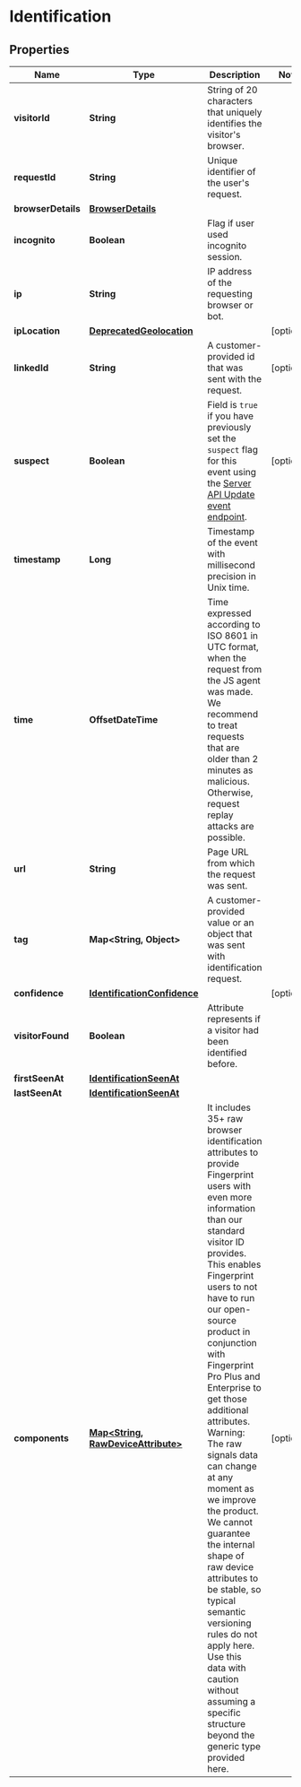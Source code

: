 

# Identification


## Properties

| Name | Type | Description | Notes |
|------------ | ------------- | ------------- | -------------|
|**visitorId** | **String** | String of 20 characters that uniquely identifies the visitor's browser. |  |
|**requestId** | **String** | Unique identifier of the user's request. |  |
|**browserDetails** | [**BrowserDetails**](BrowserDetails.md) |  |  |
|**incognito** | **Boolean** | Flag if user used incognito session. |  |
|**ip** | **String** | IP address of the requesting browser or bot. |  |
|**ipLocation** | [**DeprecatedGeolocation**](DeprecatedGeolocation.md) |  |  [optional] |
|**linkedId** | **String** | A customer-provided id that was sent with the request. |  [optional] |
|**suspect** | **Boolean** | Field is `true` if you have previously set the `suspect` flag for this event using the [Server API Update event endpoint](https://dev.fingerprint.com/reference/updateevent). |  [optional] |
|**timestamp** | **Long** | Timestamp of the event with millisecond precision in Unix time. |  |
|**time** | **OffsetDateTime** | Time expressed according to ISO 8601 in UTC format, when the request from the JS agent was made. We recommend to treat requests that are older than 2 minutes as malicious. Otherwise, request replay attacks are possible. |  |
|**url** | **String** | Page URL from which the request was sent. |  |
|**tag** | **Map&lt;String, Object&gt;** | A customer-provided value or an object that was sent with identification request. |  |
|**confidence** | [**IdentificationConfidence**](IdentificationConfidence.md) |  |  [optional] |
|**visitorFound** | **Boolean** | Attribute represents if a visitor had been identified before. |  |
|**firstSeenAt** | [**IdentificationSeenAt**](IdentificationSeenAt.md) |  |  |
|**lastSeenAt** | [**IdentificationSeenAt**](IdentificationSeenAt.md) |  |  |
|**components** | [**Map&lt;String, RawDeviceAttribute&gt;**](RawDeviceAttribute.md) | It includes 35+ raw browser identification attributes to provide Fingerprint users with even more information than our standard visitor ID provides. This enables Fingerprint users to not have to run our open-source product in conjunction with Fingerprint Pro Plus and Enterprise to get those additional attributes. Warning: The raw signals data can change at any moment as we improve the product. We cannot guarantee the internal shape of raw device attributes to be stable, so typical semantic versioning rules do not apply here. Use this data with caution without assuming a specific structure beyond the generic type provided here.  |  [optional] |



